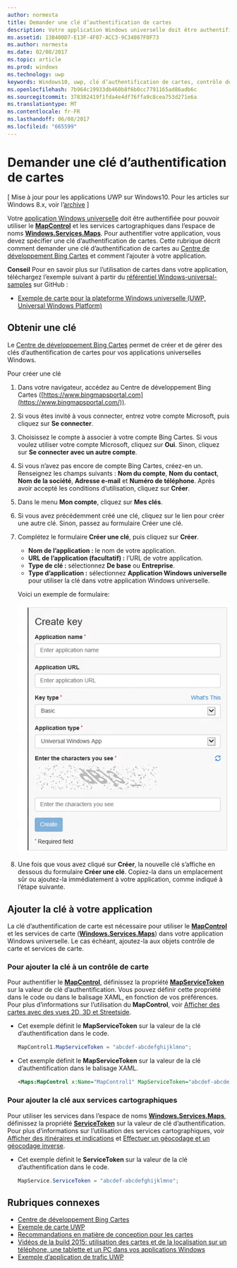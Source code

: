 ```yaml
---
author: normesta
title: Demander une clé d’authentification de cartes
description: Votre application Windows universelle doit être authentifiée pour pouvoir utiliser le MapControl et les services cartographiques dans l’espace de noms Windows.Services.Maps.
ms.assetid: 13B400D7-E13F-4F07-ACC3-9C34087F0F73
ms.author: normesta
ms.date: 02/08/2017
ms.topic: article
ms.prod: windows
ms.technology: uwp
keywords: Windows10, uwp, clé d’authentification de cartes, contrôle de cartes
ms.openlocfilehash: 7b964c19933db460b8f6b0cc7791165ad86adb6c
ms.sourcegitcommit: 378382419f1fda4e4df76ffa9c8cea753d271e6a
ms.translationtype: MT
ms.contentlocale: fr-FR
ms.lasthandoff: 06/08/2017
ms.locfileid: "665599"
---
```

# <a name="request-a-maps-authentication-key"></a>Demander une clé d’authentification de cartes


\[ Mise à jour pour les applications UWP sur Windows10. Pour les articles sur Windows 8.x, voir l’[archive](http://go.microsoft.com/fwlink/p/?linkid=619132) \]


Votre [application Windows universelle](https://msdn.microsoft.com/library/windows/apps/dn894631) doit être authentifiée pour pouvoir utiliser le [**MapControl**](https://msdn.microsoft.com/library/windows/apps/dn637004) et les services cartographiques dans l’espace de noms [**Windows.Services.Maps**](https://msdn.microsoft.com/library/windows/apps/dn636979). Pour authentifier votre application, vous devez spécifier une clé d’authentification de cartes. Cette rubrique décrit comment demander une clé d’authentification de cartes au [Centre de développement Bing Cartes](https://www.bingmapsportal.com/) et comment l’ajouter à votre application.

**Conseil** Pour en savoir plus sur l’utilisation de cartes dans votre application, téléchargez l’exemple suivant à partir du [référentiel Windows-universal-samples](http://go.microsoft.com/fwlink/p/?LinkId=619979) sur GitHub :

-   [Exemple de carte pour la plateforme Windows universelle (UWP, Universal Windows Platform)](http://go.microsoft.com/fwlink/p/?LinkId=619977)

## <a name="get-a-key"></a>Obtenir une clé


Le [Centre de développement Bing Cartes](https://www.bingmapsportal.com/) permet de créer et de gérer des clés d’authentification de cartes pour vos applications universelles Windows.

Pour créer une clé

1.  Dans votre navigateur, accédez au Centre de développement Bing Cartes ([https://www.bingmapsportal.com](https://www.bingmapsportal.com/)).

2.  Si vous êtes invité à vous connecter, entrez votre compte Microsoft, puis cliquez sur **Se connecter**.

3.  Choisissez le compte à associer à votre compte Bing Cartes. Si vous voulez utiliser votre compte Microsoft, cliquez sur **Oui**. Sinon, cliquez sur **Se connecter avec un autre compte**.

4.  Si vous n’avez pas encore de compte Bing Cartes, créez-en un. Renseignez les champs suivants : **Nom du compte**, **Nom du contact**, **Nom de la société**, **Adresse e-mail** et **Numéro de téléphone**. Après avoir accepté les conditions d’utilisation, cliquez sur **Créer**.

5.  Dans le menu **Mon compte**, cliquez sur **Mes clés**.

6.  Si vous avez précédemment créé une clé, cliquez sur le lien pour créer une autre clé. Sinon, passez au formulaire Créer une clé.

7.  Complétez le formulaire **Créer une clé**, puis cliquez sur **Créer**.

    -   **Nom de l’application :** le nom de votre application.
    -   **URL de l’application (facultatif) :** l’URL de votre application.
    -   **Type de clé :** sélectionnez **De base** ou **Entreprise**.
    -   **Type d’application :** sélectionnez **Application Windows universelle** pour utiliser la clé dans votre application Windows universelle.

    Voici un exemple de formulaire:

    ![Exemple du formulaire Créer une clé.](images/createkeydialog.png)

8.  Une fois que vous avez cliqué sur **Créer**, la nouvelle clé s’affiche en dessous du formulaire **Créer une clé**. Copiez-la dans un emplacement sûr ou ajoutez-la immédiatement à votre application, comme indiqué à l’étape suivante.

## <a name="add-the-key-to-your-app"></a>Ajouter la clé à votre application


La clé d’authentification de carte est nécessaire pour utiliser le [**MapControl**](https://msdn.microsoft.com/library/windows/apps/dn637004) et les services de carte ([**Windows.Services.Maps**](https://msdn.microsoft.com/library/windows/apps/dn636979)) dans votre application Windows universelle. Le cas échéant, ajoutez-la aux objets contrôle de carte et services de carte.

### <a name="to-add-the-key-to-a-map-control"></a>Pour ajouter la clé à un contrôle de carte

Pour authentifier le [**MapControl**](https://msdn.microsoft.com/library/windows/apps/dn637004), définissez la propriété [**MapServiceToken**](https://msdn.microsoft.com/library/windows/apps/dn637036) sur la valeur de clé d’authentification. Vous pouvez définir cette propriété dans le code ou dans le balisage XAML, en fonction de vos préférences. Pour plus d’informations sur l’utilisation du **MapControl**, voir [Afficher des cartes avec des vues 2D, 3D et Streetside](display-maps.md).

-   Cet exemple définit le **MapServiceToken** sur la valeur de la clé d’authentification dans le code.

    ```cs
    MapControl1.MapServiceToken = "abcdef-abcdefghijklmno";
    ```

-   Cet exemple définit le **MapServiceToken** sur la valeur de la clé d’authentification dans le balisage XAML.

    ```xml
    <Maps:MapControl x:Name="MapControl1" MapServiceToken="abcdef-abcdefghijklmno"/>
    ```

### <a name="to-add-the-key-to-map-services"></a>Pour ajouter la clé aux services cartographiques

Pour utiliser les services dans l’espace de noms [**Windows.Services.Maps**](https://msdn.microsoft.com/library/windows/apps/dn636979), définissez la propriété [**ServiceToken**](https://msdn.microsoft.com/library/windows/apps/dn636977) sur la valeur de clé d’authentification. Pour plus d’informations sur l’utilisation des services cartographiques, voir [Afficher des itinéraires et indications](routes-and-directions.md) et [Effectuer un géocodage et un géocodage inverse](geocoding.md).

-   Cet exemple définit le **ServiceToken** sur la valeur de la clé d’authentification dans le code.

    ```cs
    MapService.ServiceToken = "abcdef-abcdefghijklmno";
    ```

## <a name="related-topics"></a>Rubriques connexes

* [Centre de développement Bing Cartes](https://www.bingmapsportal.com/)
* [Exemple de carte UWP](http://go.microsoft.com/fwlink/p/?LinkId=619977)
* [Recommandations en matière de conception pour les cartes](https://msdn.microsoft.com/library/windows/apps/dn596102)
* [Vidéos de la build 2015: utilisation des cartes et de la localisation sur un téléphone, une tablette et un PC dans vos applications Windows](https://channel9.msdn.com/Events/Build/2015/2-757)
* [Exemple d’application de trafic UWP](http://go.microsoft.com/fwlink/p/?LinkId=619982)
